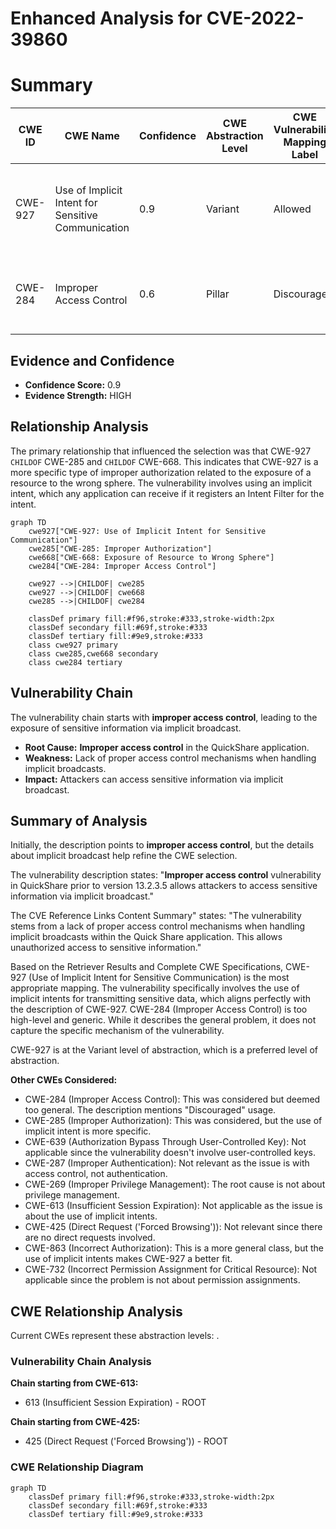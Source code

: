 # Enhanced Analysis for CVE-2022-39860

# Summary
| CWE ID | CWE Name | Confidence | CWE Abstraction Level | CWE Vulnerability Mapping Label | CWE-Vulnerability Mapping Notes |
|---|---|---|---|---|---|
| CWE-927 | Use of Implicit Intent for Sensitive Communication | 0.9 | Variant | Allowed | Primary CWE: Addresses the specific mechanism of the vulnerability. |
| CWE-284 | Improper Access Control | 0.6 | Pillar | Discouraged | Secondary Candidate: A high-level description of the problem. |

## Evidence and Confidence

*   **Confidence Score:** 0.9
*   **Evidence Strength:** HIGH

## Relationship Analysis
The primary relationship that influenced the selection was that CWE-927 `CHILDOF` CWE-285 and `CHILDOF` CWE-668. This indicates that CWE-927 is a more specific type of improper authorization related to the exposure of a resource to the wrong sphere. The vulnerability involves using an implicit intent, which any application can receive if it registers an Intent Filter for the intent.

```mermaid
graph TD
    cwe927["CWE-927: Use of Implicit Intent for Sensitive Communication"]
    cwe285["CWE-285: Improper Authorization"]
    cwe668["CWE-668: Exposure of Resource to Wrong Sphere"]
    cwe284["CWE-284: Improper Access Control"]

    cwe927 -->|CHILDOF| cwe285
    cwe927 -->|CHILDOF| cwe668
    cwe285 -->|CHILDOF| cwe284

    classDef primary fill:#f96,stroke:#333,stroke-width:2px
    classDef secondary fill:#69f,stroke:#333
    classDef tertiary fill:#9e9,stroke:#333
    class cwe927 primary
    class cwe285,cwe668 secondary
    class cwe284 tertiary
```

## Vulnerability Chain
The vulnerability chain starts with **improper access control**, leading to the exposure of sensitive information via implicit broadcast.
  - **Root Cause:** **Improper access control** in the QuickShare application.
  - **Weakness:** Lack of proper access control mechanisms when handling implicit broadcasts.
  - **Impact:** Attackers can access sensitive information via implicit broadcast.

## Summary of Analysis
Initially, the description points to **improper access control**, but the details about implicit broadcast help refine the CWE selection.

The vulnerability description states: "**Improper access control** vulnerability in QuickShare prior to version 13.2.3.5 allows attackers to access sensitive information via implicit broadcast."

The CVE Reference Links Content Summary" states: "The vulnerability stems from a lack of proper access control mechanisms when handling implicit broadcasts within the Quick Share application. This allows unauthorized access to sensitive information."

Based on the Retriever Results and Complete CWE Specifications, CWE-927 (Use of Implicit Intent for Sensitive Communication) is the most appropriate mapping. The vulnerability specifically involves the use of implicit intents for transmitting sensitive data, which aligns perfectly with the description of CWE-927. CWE-284 (Improper Access Control) is too high-level and generic. While it describes the general problem, it does not capture the specific mechanism of the vulnerability.

CWE-927 is at the Variant level of abstraction, which is a preferred level of abstraction.

**Other CWEs Considered:**

*   CWE-284 (Improper Access Control): This was considered but deemed too general. The description mentions "Discouraged" usage.
*   CWE-285 (Improper Authorization): This was considered, but the use of implicit intent is more specific.
*   CWE-639 (Authorization Bypass Through User-Controlled Key): Not applicable since the vulnerability doesn't involve user-controlled keys.
*   CWE-287 (Improper Authentication): Not relevant as the issue is with access control, not authentication.
*   CWE-269 (Improper Privilege Management): The root cause is not about privilege management.
*   CWE-613 (Insufficient Session Expiration): Not applicable as the issue is about the use of implicit intents.
*   CWE-425 (Direct Request ('Forced Browsing')): Not relevant since there are no direct requests involved.
*   CWE-863 (Incorrect Authorization): This is a more general class, but the use of implicit intents makes CWE-927 a better fit.
*   CWE-732 (Incorrect Permission Assignment for Critical Resource): Not applicable since the problem is not about permission assignments.


## CWE Relationship Analysis

Current CWEs represent these abstraction levels: .


### Vulnerability Chain Analysis

**Chain starting from CWE-613:**
- 613 (Insufficient Session Expiration) - ROOT


**Chain starting from CWE-425:**
- 425 (Direct Request ('Forced Browsing')) - ROOT



### CWE Relationship Diagram

```mermaid
graph TD
    classDef primary fill:#f96,stroke:#333,stroke-width:2px
    classDef secondary fill:#69f,stroke:#333
    classDef tertiary fill:#9e9,stroke:#333
```